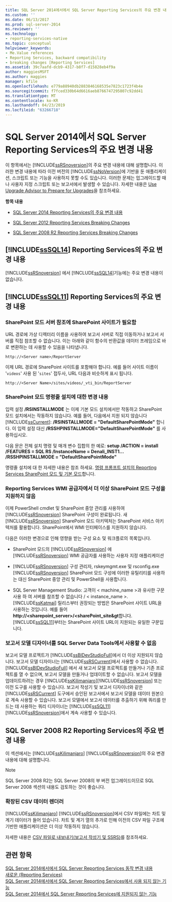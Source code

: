 ```yaml
---
title: SQL Server 2014에서에서 SQL Server Reporting Services의 주요 변경 내용 | Microsoft Docs
ms.custom: ''
ms.date: 06/13/2017
ms.prod: sql-server-2014
ms.reviewer: ''
ms.technology:
- reporting-services-native
ms.topic: conceptual
helpviewer_keywords:
- Me.Value references
- Reporting Services, backward compatibility
- breaking changes [Reporting Services]
ms.assetid: 39c7aafd-dcb9-4317-b8f7-d15828eb4f9a
author: maggiesMSFT
ms.author: maggies
manager: kfile
ms.openlocfilehash: e779a88940db2883846168535e7823c1723f4b4e
ms.sourcegitcommit: f7fced330b64d6616aeb8766747295807c92dd41
ms.translationtype: MT
ms.contentlocale: ko-KR
ms.lasthandoff: 04/23/2019
ms.locfileid: "63266718"
---
```

# <a name="breaking-changes-in-sql-server-reporting-services-in-sql-server-2014"></a>SQL Server 2014에서 SQL Server Reporting Services의 주요 변경 내용
  이 항목에서는 [!INCLUDE[ssRSnoversion](../includes/ssrsnoversion-md.md)]의 주요 변경 내용에 대해 설명합니다. 이러한 변경 내용에 따라 이전 버전의 [!INCLUDE[ssNoVersion](../includes/ssnoversion-md.md)]에 기반을 둔 애플리케이션, 스크립트 또는 기능을 사용하지 못할 수도 있습니다. 이러한 문제는 업그레이드할 때나 사용자 지정 스크립트 또는 보고서에서 발생할 수 있습니다. 자세한 내용은 [Use Upgrade Advisor to Prepare for Upgrades](../sql-server/install/use-upgrade-advisor-to-prepare-for-upgrades.md)을 참조하세요.  
  
 **항목 내용**  
  
-   [SQL Server 2014 Reporting Services의 주요 변경 내용](#bkmk_sql14)  
  
-   [SQL Server 2012 Reporting Services Breaking Changes](#bkmk_rc0)  
  
-   [SQL Server 2008 R2 Reporting Services Breaking Changes](#bkmk_kj)  
  
##  <a name="bkmk_sql14"></a> [!INCLUDE[ssSQL14](../includes/sssql14-md.md)] Reporting Services의 주요 변경 내용  
 [!INCLUDE[ssRSnoversion](../includes/ssrsnoversion-md.md)] 에서 [!INCLUDE[ssSQL14](../includes/sssql14-md.md)]기능에는 주요 변경 내용이 없습니다.  
  
##  <a name="bkmk_rc0"></a> [!INCLUDE[ssSQL11](../includes/sssql11-md.md)] Reporting Services의 주요 변경 내용  
  
### <a name="sharepoint-mode-server-references-require-the-sharepoint-site"></a>SharePoint 모드 서버 참조에 SharePoint 사이트가 필요함  
 URL 경로에 가상 디렉터리 이름을 사용하여 보고서 서버로 직접 이동하거나 보고서 서버를 직접 참조할 수 없습니다. 이는 아래와 같이 함수의 반환값을 데이터 프레임으로 바로 변환하는 데 사용할 수 있음을 나타냅니다.  
  
 `http://<Server name>/ReportServer`  
  
 이제 URL 경로에 SharePoint 사이트를 포함해야 합니다. 예를 들어 사이트 이름이 '`videos`' 사용 된 '`sites`' 접두사, URL 다음과 비슷하게 표시 됩니다.  
  
 `http://<Server Name>/sites/videos/_vti_bin/ReportServer`  
  
### <a name="changes-to-sharepoint-mode-command-line-installation"></a>SharePoint 모드 명령줄 설치에 대한 변경 내용  
 입력 설정 **/RSINSTALLMODE** 는 이제 기본 모드 설치에서만 작동하고 SharePoint 모드 설치에서는 작동하지 않습니다. 예를 들어, 다음에서 지원 되지 않습니다 [!INCLUDE[ssCurrent](../includes/sscurrent-md.md)]: **/RSINSTALLMODE = "DefaultSharePointMode"** 합니다. 이 입력 설정 대신 **/RSSHPINSTALLMODE="DefaultSharePointMode"** 를 사용하십시오.  
  
 다음 문은 전체 설치 명령 및 매개 변수 집합의 한 예로: **setup /ACTION = install /FEATURES = SQL RS /InstanceName = Denali_INST1... /RSSHPINSTALLMODE = "DefaultSharePointMode"**  
  
 명령줄 설치에 대 한 자세한 내용은 참조 하세요. [명령 프롬프트 설치의 Reporting Services SharePoint 모드 및 기본 모드](install-windows/install-reporting-services-at-the-command-prompt.md)합니다.  
  
### <a name="the-reporting-services-wmi-provider-no-longer-supports-configuration-of-sharepoint-mode"></a>Reporting Services WMI 공급자에서 더 이상 SharePoint 모드 구성을 지원하지 않음  
 이제 PowerShell cmdlet 및 SharePoint 중앙 관리를 사용하여 [!INCLUDE[ssRSnoversion](../includes/ssrsnoversion-md.md)] SharePoint 구성이 완료됩니다. 새 [!INCLUDE[ssRSnoversion](../includes/ssrsnoversion-md.md)] SharePoint 모드 아키텍처는 SharePoint 서비스 아키텍처를 활용합니다. SharePoint에서 WMI 인터페이스를 지원하지 않습니다.  
  
 다음은 이러한 변경으로 인해 영향을 받는 구성 요소 및 워크플로의 목록입니다.  
  
-   SharePoint 모드의 [!INCLUDE[ssRSnoversion](../includes/ssrsnoversion-md.md)] 에 [!INCLUDE[ssRSnoversion](../includes/ssrsnoversion-md.md)] WMI 공급자를 사용하는 사용자 지정 애플리케이션  
  
-   [!INCLUDE[ssRSnoversion](../includes/ssrsnoversion-md.md)] 구성 관리자, rskeymgmt.exe 및 rsconfig.exe [!INCLUDE[ssRSnoversion](../includes/ssrsnoversion-md.md)] SharePoint 모드 구성에 이러한 유틸리티를 사용하는 대신 SharePoint 중앙 관리 및 PowerShell을 사용합니다.  
  
-   SQL Server Management Studio: 고객이 < machine_name >과 유사한 구문 사용 하 여 서버를 참조할 수 없습니다 / < instance_name >. [!INCLUDE[ssKatmai](../includes/sskatmai-md.md)] 릴리스부터 권장되는 방법은 SharePoint 사이트 URL을 사용하는 것입니다. 예를 들어 **http://<sharepoint_server>/<sharePoint_site&gt**합니다. [!INCLUDE[ssSQL11](../includes/sssql11-md.md)]부터는 SharePoint 사이트 URL이 지원되는 유일한 구문입니다.  
  
### <a name="report-model-designer-is-not-available-in-sql-server-data-tools"></a>보고서 모델 디자이너를 SQL Server Data Tools에서 사용할 수 없음  
 보고서 모델 프로젝트가 [!INCLUDE[ssBIDevStudioFull](../includes/ssbidevstudiofull-md.md)]에서 더 이상 지원되지 않습니다. 보고서 모델 디자이너는 [!INCLUDE[ssRSCurrent](../includes/ssrscurrent-md.md)]에서 사용할 수 없습니다. [!INCLUDE[ssBIDevStudioFull](../includes/ssbidevstudiofull-md.md)] 에서 새 보고서 모델 프로젝트를 만들거나 기존 프로젝트를 열 수 없으며, 보고서 모델을 만들거나 업데이트할 수 없습니다. 보고서 모델을 업데이트하려는 경우 [!INCLUDE[ssKilimanjaro](../includes/sskilimanjaro-md.md)][!INCLUDE[ssRSnoversion](../includes/ssrsnoversion-md.md)] 또는 이전 도구를 사용할 수 있습니다. 보고서 작성기 및 보고서 디자이너와 같은 [!INCLUDE[ssRSCurrent](../includes/ssrscurrent-md.md)] 도구에서 승인된 보고서에서 보고서 모델을 데이터 원본으로 계속 사용할 수 있습니다. 보고서 모델에서 보고서 데이터를 추출하기 위해 쿼리를 만드는 데 사용하는 쿼리 디자이너는 [!INCLUDE[ssSQL11](../includes/sssql11-md.md)] [!INCLUDE[ssRSnoversion](../includes/ssrsnoversion-md.md)]에서 계속 사용할 수 있습니다.  
  
##  <a name="bkmk_kj"></a> SQL Server 2008 R2 Reporting Services의 주요 변경 내용  
 이 섹션에서는 [!INCLUDE[ssKilimanjaro](../includes/sskilimanjaro-md.md)] [!INCLUDE[ssRSnoversion](../includes/ssrsnoversion-md.md)]의 주요 변경 내용에 대해 설명합니다.  
  
> [!NOTE]  
>  SQL Server 2008 R2는 SQL Server 2008의 부 버전 업그레이드이므로 SQL Server 2008 섹션의 내용도 검토하는 것이 좋습니다.  
  
### <a name="expanded-csv-data-renderer"></a>확장된 CSV 데이터 렌더러  
  [!INCLUDE[ssKilimanjaro](../includes/sskilimanjaro-md.md)] [!INCLUDE[ssRSnoversion](../includes/ssrsnoversion-md.md)]에서 CSV 파일에는 차트 및 계기 데이터가 들어 있습니다. 차트 및 계기 열의 추가로 인해 이전의 CSV 파일 구조에 기반한 애플리케이션은 더 이상 작동하지 않습니다.  
  
 자세한 내용은 [CSV 파일로 내보내기&#40;보고서 작성기 및 SSRS&#41;](report-builder/exporting-to-a-csv-file-report-builder-and-ssrs.md)를 참조하세요.  
  
## <a name="see-also"></a>관련 항목  
 [SQL Server 2014에서에서 SQL Server Reporting Services 동작 변경 내용](behavior-changes-to-sql-server-reporting-services-in-sql-server-2016.md)   
 [새로운 &#40;Reporting Services&#41;](what-s-new-reporting-services.md)   
 [SQL Server 2014에서에서 SQL Server Reporting Services에서 사용 되지 않는 기능](deprecated-features-in-sql-server-reporting-services-ssrs.md)   
 [SQL Server 2014에서 SQL Server Reporting Services에 지원되지 않는 기능](discontinued-functionality-to-sql-server-reporting-services-in-sql-server.md)  
  
  

